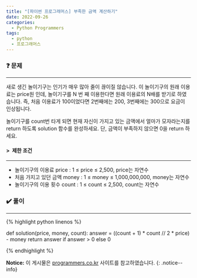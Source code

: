 ```yaml
---
title: "[파이썬 프로그래머스] 부족한 금액 계산하기"
date: 2022-09-26
categories:
  - Python Programmers
tags:
  - python
  - 프로그래머스
---
```


### ❓ 문제

---

새로 생긴 놀이기구는 인기가 매우 많아 줄이 끊이질 않습니다.
이 놀이기구의 원래 이용료는 price원 인데, 놀이기구를 N 번 째 이용한다면 원래 이용료의 N배를 받기로 하였습니다.
즉, 처음 이용료가 100이었다면 2번째에는 200, 3번째에는 300으로 요금이 인상됩니다.

놀이기구를 count번 타게 되면 현재 자신이 가지고 있는 금액에서 얼마가 모자라는지를 return 하도록 solution 함수를 완성하세요.
단, 금액이 부족하지 않으면 0을 return 하세요.


#### > &nbsp;제한 조건

---

- 놀이기구의 이용료 price : 1 ≤ price ≤ 2,500, price는 자연수
- 처음 가지고 있던 금액 money : 1 ≤ money ≤ 1,000,000,000, money는 자연수
- 놀이기구의 이용 횟수 count : 1 ≤ count ≤ 2,500, count는 자연수


### ✔️ 풀이

---

{% highlight python linenos %}

def solution(price, money, count):
    answer = ((count + 1) * count // 2 * price) - money
    return answer if answer > 0 else 0

{% endhighlight %}


**Notice:** 이 게시물은 [programmers.co.kr](https://programmers.co.kr/learn/courses/30/lessons/82612) 사이트를 참고하였습니다.
{: .notice--info}